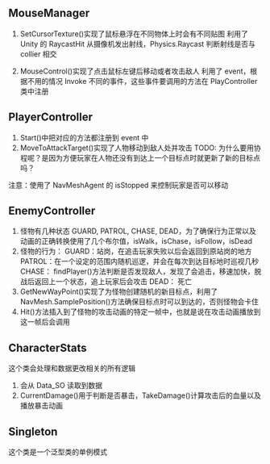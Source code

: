 ## MouseManager

1. SetCursorTexture()实现了鼠标悬浮在不同物体上时会有不同贴图
   利用了 Unity 的 RaycastHit 从摄像机发出射线，Physics.Raycast 判断射线是否与 collier 相交

2. MouseControl()实现了点击鼠标左键后移动或者攻击敌人
   利用了 event，根据不用的情况 Invoke 不同的事件，这些事件要调用的方法在 PlayController 类中注册

## PlayerController

1. Start()中把对应的方法都注册到 event 中
2. MoveToAttackTarget()实现了人物移动到敌人处并攻击
   TODO: 为什么要用协程呢？是因为方便玩家在人物还没有到达上一个目标点时就更新了新的目标点吗？

注意：使用了 NavMeshAgent 的 isStopped 来控制玩家是否可以移动

## EnemyController

1. 怪物有几种状态 GUARD, PATROL, CHASE, DEAD，为了确保行为正常以及动画的正确转换使用了几个布尔值，isWalk，isChase，isFollow，isDead
2. 怪物的行为：
   GUARD：站岗，在追击玩家失败以后会返回到原站岗的地方
   PATROL：在一个设定的范围内随机巡逻，并会在每次到达目标地时巡视几秒
   CHASE： findPlayer()方法判断是否发现敌人，发现了会追击，移速加快，脱战后返回上一个状态，追上玩家后会攻击
   DEAD： 死亡
3. GetNewWayPoint()实现了为怪物创建随机的新目标点，利用了 NavMesh.SamplePosition()方法确保目标点时可以到达的，否则怪物会卡住
4. Hit()方法插入到了怪物的攻击动画的特定一帧中，也就是说在攻击动画播放到这一帧后会调用

## CharacterStats

这个类会处理和数据更改相关的所有逻辑

1. 会从 Data_SO 读取到数据
2. CurrentDamage()用于判断是否暴击，TakeDamage()计算攻击后的血量以及播放暴击动画

## Singleton

这个类是一个泛型类的单例模式
